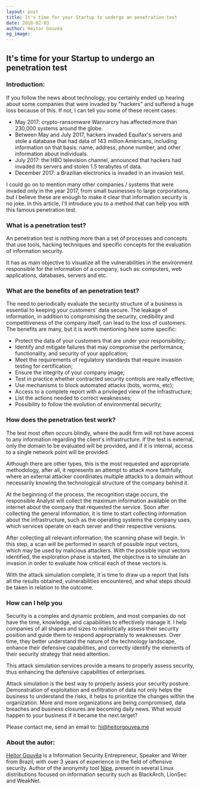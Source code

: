 ```yaml
---
layout: post
title: It's time for your Startup to undergo an penetration test
date: 2018-02-03
author: Heitor Gouvêa
og_image:
---
```


## It's time for your Startup to undergo an penetration test

### Introduction:

If you follow the news about technology, you certainly ended up hearing about some companies that were invaded by "hackers" and suffered a huge loss because of this.
If not, I can tell you some of these recent cases:

  - May 2017: crypto-ransomware Wannarcry has affected more than 230,000 systems around the globe.
  - Between May and July 2017, hackers invaded Equifax's servers and stole a database that had data of 143 million Americans, including information on that basis: name, address, phone number,
    and other information about individuals.
  - July 2017: the HBO television channel, announced that hackers had invaded its servers and stolen 1.5 terabytes of data.
  - December 2017: a Brazilian electronics is invaded in an invasion test.

I could go on to mention many other companies / systems that were invaded only in the year 2017, from small businesses to large corporations, but I believe these are enough to
make it clear that information security is no joke. In this article, I'll introduce you to a method that can help you with this famous penetration test.

### What is a penetration test?

An penetration test is nothing more than a set of processes and concepts that use tools, hacking techniques and specific concepts for the evaluation of information security.

It has as main objective to visualize all the vulnerabilities in the environment responsible for the information of a company, such as: computers, web applications, databases, servers and etc.

### What are the benefits of an penetration test?

The need to periodically evaluate the security structure of a business is essential to keeping your customers' data secure.
The leakage of information, in addition to compromising the security, credibility and competitiveness of the company itself, can lead to the loss of customers.
The benefits are many, but it is worth mentioning here some specific:

  - Protect the data of your customers that are under your responsibility;
  - Identify and mitigate failures that may compromise the performance, functionality, and security of your application;
  - Meet the requirements of regulatory standards that require invasion testing for certification;
  - Ensure the integrity of your company image;
  - Test in practice whether contracted security controls are really effective;
  - Use mechanisms to block automated attacks (bots, worms, etc);
  - Access to a complete report with a privileged view of the infrastructure;
  - List the actions needed to correct weaknesses;
  - Possibility to follow the evolution of environmental security;

### How does the penetration test work?

The test most often occurs blindly, where the audit firm will not have access to any information regarding the client's infrastructure. If the test is external,
only the domain to be evaluated will be provided, and if it is internal, access to a single network point will be provided.

Although there are other types, this is the most requested and appropriate methodology, after all, it represents an attempt to attack more faithfully, where an external attacker
coordinates multiple attacks to a domain without necessarily knowing the technological structure of the company behind it.

At the beginning of the process, the recognition stage occurs, the responsible Analyst will collect the maximum information available on the internet about the company that requested the service. Soon after collecting the general information, it is time to start collecting information about the infrastructure, such as the operating systems the company uses, which services operate on each server and their respective versions.

After collecting all relevant information, the scanning phase will begin. In this step, a scan will be performed in search of possible input vectors, which may be used by malicious attackers.
With the possible input vectors identified, the exploration phase is started, the objective is to simulate an invasion in order to evaluate how critical each of these vectors is.

With the attack simulation complete, it is time to draw up a report that lists all the results obtained, vulnerabilities encountered, and what steps should be taken in relation to the outcome.

### How can I help you

Security is a complex and dynamic problem, and most companies do not have the time, knowledge, and capabilities to effectively manage it. I help companies of all shapes and sizes to realistically assess their security position and guide them to respond appropriately to weaknesses. Over time, they better understand the nature of the technology landscape, enhance their defensive capabilities, and correctly identify the elements of their security strategy that need attention.

This attack simulation services provide a means to properly assess security, thus enhancing the defensive capabilities of enterprises.

Attack simulation is the best way to properly assess your security posture. Demonstration of exploitation and exfiltration of data not only helps the business to understand the risks, it helps to prioritize the changes within the organization.
More and more organizations are being compromised, data breaches and business closures are becoming daily news. What would happen to your business if it became the next target?

Please contact me, send an email to: [hi@heitorgouvea.me](mailto:hi@heitorgouvea.me)

### About the autor:

[Heitor Gouvêa](https://heitorgouvea.me) is a Information Security Entrepreneur, Speaker and Writer from Brazil, with over 3 years of experience in the field of offensive security. Author of the anonymity tool [Nipe](https://github.com/GouveaHeitor/nipe),
present in several Linux distributions focused on information security such as BlackArch, LionSec and WeakNet.
